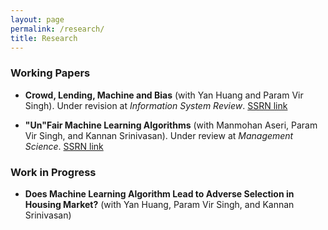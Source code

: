 ```yaml
---
layout: page
permalink: /research/
title: Research
---
```

### Working Papers
- **Crowd, Lending, Machine and Bias**  (with Yan Huang and Param Vir Singh). Under revision at *Information System Review*. 
[SSRN link](https://ssrn.com/abstract=3206027)

- **"Un"Fair Machine Learning Algorithms** (with Manmohan Aseri, Param Vir Singh, and Kannan Srinivasan). Under review at *Management Science*.
[SSRN link](https://ssrn.com/abstract=3408275)



### Work in Progress

- **Does Machine Learning Algorithm Lead to Adverse Selection in Housing Market?** (with Yan Huang, Param Vir Singh, and Kannan Srinivasan)